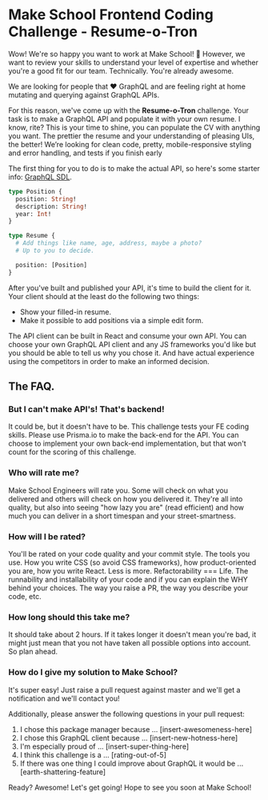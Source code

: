 # Make School Frontend Coding Challenge - Resume-o-Tron

Wow! We're so happy you want to work at Make School! 🙌 However, we want to review your skills to understand your level of expertise and whether you're a good fit for our team. Technically. You're already awesome.

We are looking for people that ❤️ GraphQL and are feeling right at home mutating and querying against GraphQL APIs.

For this reason, we've come up with the **Resume-o-Tron** challenge. Your task is to make a GraphQL API and populate it with your own resume. I know, rite? This is your time to shine, you can populate the CV with anything you want. The prettier the resume and your understanding of pleasing UIs, the better! We’re looking for clean code, pretty, mobile-responsive styling and error handling, and tests if you finish early

The first thing for you to do is to make the actual API, so here's some starter info: [GraphQL SDL](https://www.prisma.io/blog/graphql-sdl-schema-definition-language-6755bcb9ce51).

```graphql
type Position {
  position: String!
  description: String!
  year: Int!
}

type Resume {
  # Add things like name, age, address, maybe a photo?
  # Up to you to decide.

  position: [Position]
}
```

After you've built and published your API, it's time to build the client for it. Your client should at the least do the following two things:

- Show your filled-in resume.
- Make it possible to add positions via a simple edit form.

The API client can be built in React and consume your own API. You can choose your own GraphQL API client and any JS frameworks you'd like but you should be able to tell us why you chose it. And have actual experience using the competitors in order to make an informed decision.

## The FAQ.

### But I can't make API's! That's backend! 

It could be, but it doesn't have to be. This challenge tests your FE coding skills. Please use Prisma.io to make the back-end for the API. You can choose to implement your own back-end implementation, but that won't count for the scoring of this challenge.

### Who will rate me?

Make School Engineers will rate you. Some will check on what you delivered and others will check on how you delivered it. They're all into quality, but also into seeing "how lazy you are" (read efficient) and how much you can deliver in a short timespan and your street-smartness.

### How will I be rated?

You'll be rated on your code quality and your commit style. The tools you use. How you write CSS (so avoid CSS frameworks), how product-oriented you are, how you write React. Less is more. Refactorability === Life. The runnability and installability of your code and if you can explain the WHY behind your choices. The way you raise a PR, the way you describe your code, etc.

### How long should this take me?

It should take about 2 hours. If it takes longer it doesn't mean you're bad, it might just mean that you not have taken all possible options into account. So plan ahead.

### How do I give my solution to Make School?

It's super easy! Just raise a pull request against master and we'll get a notification and we'll contact you!

Additionally, please answer the following questions in your pull request:

1. I chose this package manager because ... [insert-awesomeness-here]
2. I chose this GraphQL client because ... [insert-new-hotness-here]
3. I'm especially proud of ... [insert-super-thing-here]
4. I think this challenge is a ... [rating-out-of-5]
5. If there was one thing I could improve about GraphQL it would be ... [earth-shattering-feature]

Ready? Awesome! Let's get going! Hope to see you soon at Make School!
